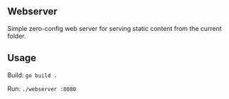## Webserver

Simple zero-config web server for serving static content from the current folder.

## Usage

Build:
```go build .```

Run:
```./webserver :8080```
